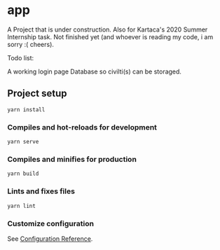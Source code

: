 # app

A Project that is under construction. Also for Kartaca's 2020 Summer Internship task. Not finished yet (and whoever is reading my code, i am sorry :( cheers).

Todo list:

A working login page
Database so civilti(s) can be storaged.




## Project setup
```
yarn install
```

### Compiles and hot-reloads for development
```
yarn serve
```

### Compiles and minifies for production
```
yarn build
```

### Lints and fixes files
```
yarn lint
```

### Customize configuration
See [Configuration Reference](https://cli.vuejs.org/config/).
